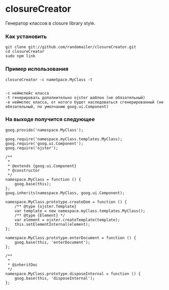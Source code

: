 closureCreator
==============

Генератор классов в closure library style.

### Как установить

    git clone git://github.com/randomailer/closureCreator.git
    cd closureCreator
    sudo npm link


### Пример использования

    closureCreator -c nameSpace.MyClass -t


    -c неймспейс класса
    -t генерировать дополнительно ojster шаблон (не обязательный)
    -e неймспес класса, от котого будет наследоваться сгенерированный (не обязательный, по умолчанию goog.ui.Component)

### На выходе получится следующее

```
goog.provide('namespace.MyClass');

goog.require('namespace.myClass.templates.MyClass);
goog.require('goog.ui.Component');
goog.require('ojster');

/**
 *
 * @extends {goog.ui.Component}
 * @constructor
 */
namespace.MyClass = function () {
    goog.base(this);
};
goog.inherits(namespace.MyClass, goog.ui.Component);

namespace.MyClass.prototype.createDom = function () {
    /** @type {ojster.Template}
    var template = new namespace.myClass.templates.MyClass();
    /** @type {Element} */
    var element = ojster.createTemplate(template);
    this.setElementInternal(element);
};

namespace.MyClass.prototype.enterDocument = function () {
    goog.base(this, 'enterDocument');
};

/**
 *
 * @inheritDoc
 */
namespace.MyClass.prototype.disposeInternal = function () {
    goog.base(this, 'disposeInternal');
};
```